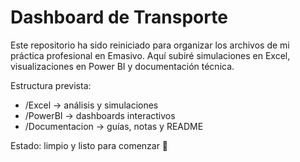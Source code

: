
# Dashboard de Transporte

Este repositorio ha sido reiniciado para organizar los archivos de mi práctica profesional en Emasivo. Aquí subiré simulaciones en Excel, visualizaciones en Power BI y documentación técnica.

Estructura prevista:
- /Excel → análisis y simulaciones
- /PowerBI → dashboards interactivos
- /Documentacion → guías, notas y README

Estado: limpio y listo para comenzar 🚀


